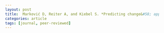 ```yaml
---
layout: post
title:  Marković D, Reiter A, and Kiebel S. *Predicting change&#58; approximate inference under explicit representation of temporal structure in changing environments*. PLoS CB (under revision).
categories: article
tags: [journal, peer-reviewed]
---
```



